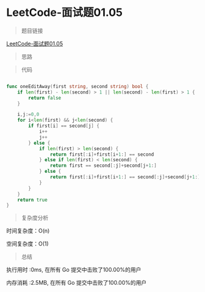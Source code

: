 # LeetCode-面试题01.05

>题目链接

[LeetCode-面试题01.05](https://leetcode-cn.com/problems/one-away-lcci/)

> 思路


>代码

```go

func oneEditAway(first string, second string) bool {
    if len(first) - len(second) > 1 || len(second) - len(first) > 1 {
        return false
    }

    i,j:=0,0
    for i<len(first) && j<len(second) {
        if first[i] == second[j] {
            i++
            j++
        } else {
            if len(first) > len(second) {
                return first[:i]+first[i+1:] == second
            } else if len(first) < len(second) {
                return first == second[:j]+second[j+1:]
            } else {
                return first[:i]+first[i+1:] == second[:j]+second[j+1:]
            }
        }
    }
    return true
}
```

>复杂度分析

时间复杂度：O(n)

空间复杂度：O(1)

>总结

执行用时 :0ms, 在所有 Go 提交中击败了100.00%的用户

内存消耗 :2.5MB, 在所有 Go 提交中击败了100.00%的用户

